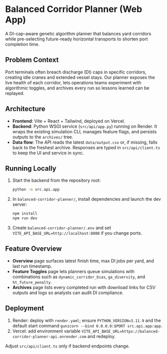 # Balanced Corridor Planner (Web App)

A DI-cap-aware genetic algorithm planner that balances yard corridors while pre-selecting future-ready horizontal transports to shorten port completion time.

## Problem Context

Port terminals often breach discharge (DI) caps in specific corridors, creating idle cranes and extended vessel stays. Our planner exposes the live health of each corridor, lets operations teams experiment with algorithmic toggles, and archives every run so lessons learned can be replayed.

## Architecture

- **Frontend**: Vite + React + Tailwind, deployed on Vercel.
- **Backend**: Python WSGI service (`src/api/app.py`) running on Render. It wraps the existing simulation CLI, manages feature flags, and persists outputs to the `archives/` tree.
- **Data flow**: The API reads the latest `data/output.csv` or, if missing, falls back to the freshest archive. Responses are typed in `src/api/client.ts` to keep the UI and service in sync.

## Running Locally

1. Start the backend from the repository root:
   ```bash
   python -m src.api.app
   ```
2. In `balanced-corridor-planner/`, install dependencies and launch the dev server:
   ```bash
   npm install
   npm run dev
   ```
3. Create `balanced-corridor-planner/.env` and set `VITE_API_BASE_URL=http://localhost:8000` if you change ports.

## Feature Overview

- **Overview** page surfaces latest finish time, max DI jobs per yard, and last run timestamp.
- **Feature Toggles** page lets planners queue simulations with combinations such as `dynamic_corridor_bias`, `ga_diversity`, and `ht_future_penalty`.
- **Archives** page lists every completed run with download links for CSV outputs and logs so analysts can audit DI compliance.

## Deployment

1. Render: deploy with `render.yaml`; ensure `PYTHON_VERSION=3.11.9` and the default start command `gunicorn --bind 0.0.0.0:$PORT src.api.app:app`.
2. Vercel: add environment variable `VITE_API_BASE_URL=https://balanced-corridor-planner-api.onrender.com` and redeploy.

Adjust `src/api/client.ts` only if backend endpoints change.
